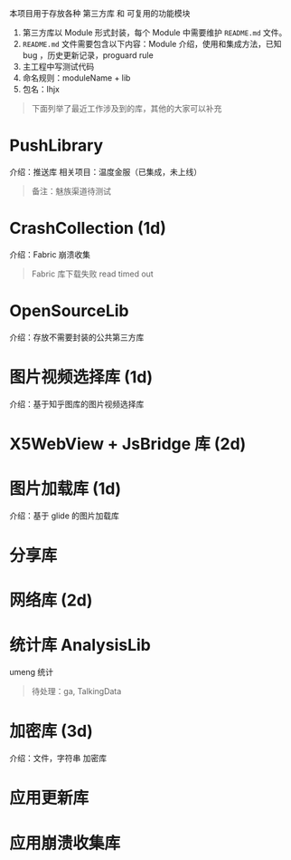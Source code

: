 
本项目用于存放各种 第三方库 和 可复用的功能模块

1. 第三方库以 Module 形式封装，每个 Module 中需要维护 `README.md` 文件。
2. `README.md` 文件需要包含以下内容：Module 介绍，使用和集成方法，已知 bug ，历史更新记录，proguard rule
3. 主工程中写测试代码
4. 命名规则：moduleName + lib
5. 包名：lhjx

>下面列举了最近工作涉及到的库，其他的大家可以补充


# PushLibrary

介绍：推送库
相关项目：温度金服（已集成，未上线）

>备注：魅族渠道待测试

# CrashCollection (1d)

介绍：Fabric 崩溃收集

>Fabric 库下载失败 read timed out

# OpenSourceLib

介绍：存放不需要封装的公共第三方库


# 图片视频选择库 (1d)

介绍：基于知乎图库的图片视频选择库

# X5WebView + JsBridge 库 (2d)



# 图片加载库 (1d)

介绍：基于 glide 的图片加载库


# 分享库


# 网络库 (2d)


# 统计库 AnalysisLib

umeng 统计

>待处理：ga, TalkingData


# 加密库 (3d)

介绍：文件，字符串 加密库


# 应用更新库



# 应用崩溃收集库


